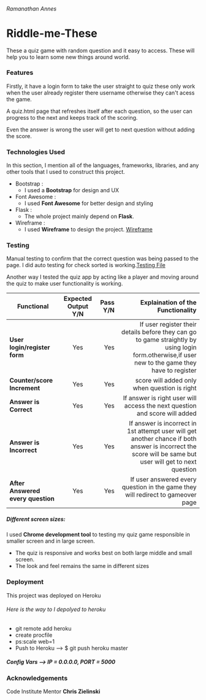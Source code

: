 ###### Ramanathan Annes
# Riddle-me-These 
These a quiz game with random question and it easy to access. These will help you to learn some new things around world.

### Features 
  Firstly, it have a login form to take the user straight to quiz these  only work when the user already  register 
  there username otherwise they can't acess the game.
  
  A quiz.html page that refreshes itself after each question, so the user can progress to the next and keeps track of the scoring.
  
  Even the answer is wrong the user will get to next question without adding the score.
  
### Technologies Used
  In this section, I  mention all of the languages, frameworks, libraries, and any other tools that I used to construct this project.
  - Bootstrap : 
       * I used a **Bootstrap** for design and UX
  - Font Awesome :
      * I used **Font Awesome** for better design and styling
  - Flask : 
     * The whole project mainly depend on **Flask**.
  - Wireframe : 
     * I used **Wireframe** to design the project. [Wireframe](https://www.lucidchart.com/invitations/accept/2e536758-5bda-4471-9015-599ee0e4f49b)

### Testing
   Manual testing to confirm that the correct question was being passed to the page.
   I did auto testing for check sorted is working.[Testing File](https://github.com/Ramanathan03/riddle/blob/master/test_app.py)
 
   
Another way I tested the quiz app by acting like a player and moving around the quiz to make user functionality is working.

| Functional      | Expected Output Y/N          | Pass Y/N| Explaination of the Functionality 
| ------------- |:-------------:| -----:|---:|
| **User login/register form**  |Yes|Yes|If user register their details before they can go to game straightly by using login form.otherwise,if user new to the game they have to register|
|**Counter/score Increment**|Yes|Yes|score will added only when question is right  |
|**Answer is Correct**|Yes|Yes|If answer is right user will access the next question and score will added|
|**Answer is Incorrect**|Yes|Yes|If answer is incorrect in 1st attempt user will get another chance if both answer is incorrect the score will be same but user will get to next question|
|**After Answered every question**|Yes|Yes|If user answered every question in the game they will redirect to gameover page |

##### Different screen sizes:
   I used  **Chrome development tool** to testing my quiz game responsible  in smaller screen and in large screen.
   
   - The quiz is responsive and works best on both large middle and small screen.
   - The look and feel remains the same in different sizes

### Deployment
This project was deployed on Heroku 
###### Here is the way to I depolyed to heroku 
 - git remote add heroku 
 - create procfile 
 - ps:scale web=1
 - Push to Heroku --> $ git push heroku master
 

##### Config Vars --> IP = 0.0.0.0, PORT = 5000

### Acknowledgements
Code Institute Mentor **Chris Zielinski** 
